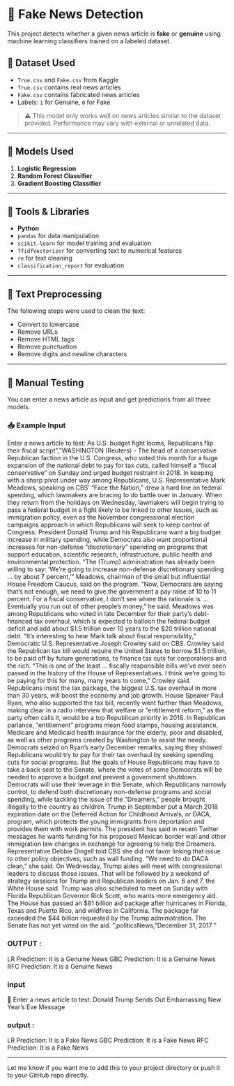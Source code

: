 # 📰 Fake News Detection

This project detects whether a given news article is **fake** or **genuine** using machine learning classifiers trained on a labeled dataset.

## 📂 Dataset Used

- `True.csv` and `Fake.csv` from Kaggle
- `True.csv` contains real news articles
- `Fake.csv` contains fabricated news articles
- Labels: `1` for Genuine, `0` for Fake

> ⚠️ This model only works well on news articles similar to the dataset provided. Performance may vary with external or unrelated data.

---

## 🧠 Models Used

1. **Logistic Regression**
2. **Random Forest Classifier**
3. **Gradient Boosting Classifier**

---

## 🔧 Tools & Libraries

- **Python**
- `pandas` for data manipulation
- `scikit-learn` for model training and evaluation
- `TfidfVectorizer` for converting text to numerical features
- `re` for text cleaning
- `classification_report` for evaluation

---

## 🧽 Text Preprocessing

The following steps were used to clean the text:
- Convert to lowercase
- Remove URLs
- Remove HTML tags
- Remove punctuation
- Remove digits and newline characters

---

## 🧪 Manual Testing

You can enter a news article as input and get predictions from all three models.

### 📥 Example Input

 Enter a news article to test: As U.S. budget fight looms, Republicans flip their fiscal script","WASHINGTON (Reuters) - The head of a conservative Republican faction in the U.S. Congress, who voted this month for a huge expansion of the national debt to pay for tax cuts, called himself a “fiscal conservative” on Sunday and urged budget restraint in 2018. In keeping with a sharp pivot under way among Republicans, U.S. Representative Mark Meadows, speaking on CBS’ “Face the Nation,” drew a hard line on federal spending, which lawmakers are bracing to do battle over in January. When they return from the holidays on Wednesday, lawmakers will begin trying to pass a federal budget in a fight likely to be linked to other issues, such as immigration policy, even as the November congressional election campaigns approach in which Republicans will seek to keep control of Congress. President Donald Trump and his Republicans want a big budget increase in military spending, while Democrats also want proportional increases for non-defense “discretionary” spending on programs that support education, scientific research, infrastructure, public health and environmental protection. “The (Trump) administration has already been willing to say: ‘We’re going to increase non-defense discretionary spending ... by about 7 percent,’” Meadows, chairman of the small but influential House Freedom Caucus, said on the program. “Now, Democrats are saying that’s not enough, we need to give the government a pay raise of 10 to 11 percent. For a fiscal conservative, I don’t see where the rationale is. ... Eventually you run out of other people’s money,” he said. Meadows was among Republicans who voted in late December for their party’s debt-financed tax overhaul, which is expected to balloon the federal budget deficit and add about $1.5 trillion over 10 years to the $20 trillion national debt. “It’s interesting to hear Mark talk about fiscal responsibility,” Democratic U.S. Representative Joseph Crowley said on CBS. Crowley said the Republican tax bill would require the  United States to borrow $1.5 trillion, to be paid off by future generations, to finance tax cuts for corporations and the rich. “This is one of the least ... fiscally responsible bills we’ve ever seen passed in the history of the House of Representatives. I think we’re going to be paying for this for many, many years to come,” Crowley said. Republicans insist the tax package, the biggest U.S. tax overhaul in more than 30 years,  will boost the economy and
 job growth. House Speaker Paul Ryan, who also supported the tax bill, recently went further than Meadows, making clear in a radio interview that welfare or “entitlement reform,” as the party often calls it, would be a top Republican priority in 2018. In Republican parlance, “entitlement” programs mean food stamps, housing assistance, Medicare and Medicaid health insurance for the elderly, poor and disabled, as well as other programs created by Washington to assist the needy. Democrats seized on Ryan’s early December remarks, saying they showed Republicans would try to pay for their tax overhaul by seeking spending cuts for social programs. But the goals of House Republicans may have to take a back seat to the Senate, where the votes of some Democrats will be needed to approve a budget and prevent a government shutdown. Democrats will use their leverage in the Senate, which Republicans narrowly control, to defend both discretionary non-defense programs and social spending, while tackling the issue of the “Dreamers,” people brought illegally to the country as children. Trump in September put a March 2018 expiration date on the Deferred Action for Childhood Arrivals, or DACA, program, which protects the young immigrants from deportation and provides them with work permits. The president has said in recent Twitter messages he wants funding for his proposed Mexican border wall and other immigration law changes in exchange for agreeing to help the Dreamers. Representative Debbie Dingell told CBS she did not favor linking that issue to other policy objectives, such as wall funding. “We need to do DACA clean,” she said.  On Wednesday, Trump aides will meet with congressional leaders to discuss those issues. That will be followed by a weekend of strategy sessions for Trump and Republican leaders on Jan. 6 and 7, the White House said. Trump was also scheduled to meet on Sunday with Florida Republican Governor Rick Scott, who wants more emergency aid. The House has passed an $81 billion aid package after hurricanes in Florida, Texas and Puerto Rico, and wildfires in California. The package far exceeded the $44 billion requested by the Trump administration. The Senate has not yet voted on the aid. ",politicsNews,"December 31, 2017 "

### OUTPUT :
LR Prediction: It is a Genuine News
GBC Prediction: It is a Genuine News
RFC Prediction: It is a Genuine News
### input
📝 Enter a news article to test: Donald Trump Sends Out Embarrassing New Year’s Eve Message
### output :
LR Prediction: It is a Fake News
GBC Prediction: It is a Fake News
RFC Prediction: It is a Fake News


---

Let me know if you want me to add this to your project directory or push it to your GitHub repo directly.

  


